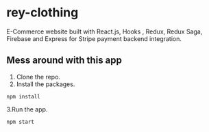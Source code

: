 # rey-clothing
E-Commerce website built with React.js, Hooks , Redux, Redux Saga, Firebase and Express for Stripe payment backend integration.


## Mess around with this app
1. Clone the repo.
2. Install the packages.

```npm install```

3.Run the app.

```npm start```
